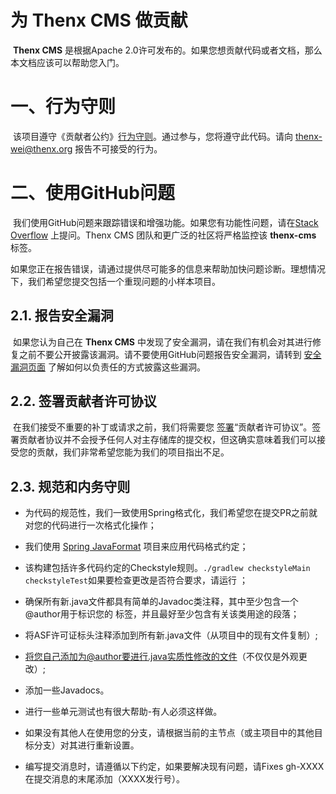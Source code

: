# 为 Thenx CMS 做贡献

​      **Thenx CMS**  是根据Apache 2.0许可发布的。如果您想贡献代码或者文档，那么本文档应该可以帮助您入门。

# 一、行为守则
​      该项目遵守《贡献者公约》[行为守则](https://github.com/thenx-projects/thenx-cms/blob/master/CODE_OF_CONDUCT.md)。通过参与，您将遵守此代码。请向 thenx-wei@thenx.org 报告不可接受的行为。

# 二、使用GitHub问题
​      我们使用GitHub问题来跟踪错误和增强功能。如果您有功能性问题，请在[Stack Overflow](https://stackoverflow.com/) 上提问。Thenx CMS 团队和更广泛的社区将严格监控该 **thenx-cms** 标签。

​      如果您正在报告错误，请通过提供尽可能多的信息来帮助加快问题诊断。理想情况下，我们希望您提交包括一个重现问题的小样本项目。

## 2.1. 报告安全漏洞

​      如果您认为自己在 **Thenx CMS** 中发现了安全漏洞，请在我们有机会对其进行修复之前不要公开披露该漏洞。请不要使用GitHub问题报告安全漏洞，请转到 [安全漏洞页面](https://thenx.org.cn/thenx-cms/security) 了解如何以负责任的方式披露这些漏洞。

## 2.2. 签署贡献者许可协议

​      在我们接受不重要的补丁或请求之前，我们将需要您 [签署](https://cla.pivotal.io/)“贡献者许可协议”。签署贡献者协议并不会授予任何人对主存储库的提交权，但这确实意味着我们可以接受您的贡献，我们非常希望您能为我们的项目指出不足。

## 2.3. 规范和内务守则
- 为代码的规范性，我们一致使用Spring格式化，我们希望您在提交PR之前就对您的代码进行一次格式化操作；
- 我们使用 [Spring JavaFormat](https://github.com/spring-io/spring-javaformat/) 项目来应用代码格式约定；
- 该构建包括许多代码约定的Checkstyle规则。`./gradlew checkstyleMain checkstyleTest`如果要检查更改是否符合要求，请运行 ；

- 确保所有新.java文件都具有简单的Javadoc类注释，其中至少包含一个@author用于标识您的 标签，并且最好至少包含有关该类用途的段落；

- 将ASF许可证标头注释添加到所有新.java文件（从项目中的现有文件复制）;

- 将您自己添加为@author要进行.java实质性修改的文件（不仅仅是外观更改）;

- 添加一些Javadocs。

- 进行一些单元测试也有很大帮助-有人必须这样做。

- 如果没有其他人在使用您的分支，请根据当前的主节点（或主项目中的其他目标分支）对其进行重新设置。

- 编写提交消息时，请遵循以下约定，如果要解决现有问题，请Fixes gh-XXXX在提交消息的末尾添加（XXXX发行号）。

